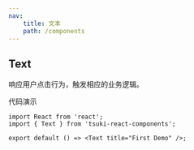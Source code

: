 ```yaml
---
nav:
    title: 文本
    path: /components
---
```


## Text

响应用户点击行为，触发相应的业务逻辑。

代码演示

```tsx
import React from 'react';
import { Text } from 'tsuki-react-components';

export default () => <Text title="First Demo" />;
```

<API></API>

<!-- More skills for writing demo: https://d.umijs.org/guide/basic#write-component-demo -->
